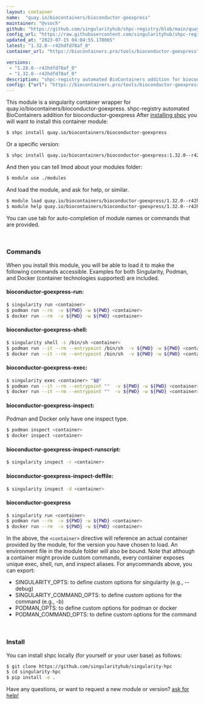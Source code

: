 ```yaml
---
layout: container
name:  "quay.io/biocontainers/bioconductor-goexpress"
maintainer: "@vsoch"
github: "https://github.com/singularityhub/shpc-registry/blob/main/quay.io/biocontainers/bioconductor-goexpress/container.yaml"
config_url: "https://raw.githubusercontent.com/singularityhub/shpc-registry/main/quay.io/biocontainers/bioconductor-goexpress/container.yaml"
updated_at: "2023-07-15 04:04:55.178065"
latest: "1.32.0--r42hdfd78af_0"
container_url: "https://biocontainers.pro/tools/bioconductor-goexpress"

versions:
 - "1.28.0--r41hdfd78af_0"
 - "1.32.0--r42hdfd78af_0"
description: "shpc-registry automated BioContainers addition for bioconductor-goexpress"
config: {"url": "https://biocontainers.pro/tools/bioconductor-goexpress", "maintainer": "@vsoch", "description": "shpc-registry automated BioContainers addition for bioconductor-goexpress", "latest": {"1.32.0--r42hdfd78af_0": "sha256:c74b6da3a06a7e9e27046adbfbc042129f2bf2f34badd262e5e2a5966aa3e0d4"}, "tags": {"1.28.0--r41hdfd78af_0": "sha256:28af0a8a9c87e34f0cb591aad3f2ae8b5631d86eeb044e386a277dc12bee06e4", "1.32.0--r42hdfd78af_0": "sha256:c74b6da3a06a7e9e27046adbfbc042129f2bf2f34badd262e5e2a5966aa3e0d4"}, "docker": "quay.io/biocontainers/bioconductor-goexpress"}
---
```


This module is a singularity container wrapper for quay.io/biocontainers/bioconductor-goexpress.
shpc-registry automated BioContainers addition for bioconductor-goexpress
After [installing shpc](#install) you will want to install this container module:


```bash
$ shpc install quay.io/biocontainers/bioconductor-goexpress
```

Or a specific version:

```bash
$ shpc install quay.io/biocontainers/bioconductor-goexpress:1.32.0--r42hdfd78af_0
```

And then you can tell lmod about your modules folder:

```bash
$ module use ./modules
```

And load the module, and ask for help, or similar.

```bash
$ module load quay.io/biocontainers/bioconductor-goexpress/1.32.0--r42hdfd78af_0
$ module help quay.io/biocontainers/bioconductor-goexpress/1.32.0--r42hdfd78af_0
```

You can use tab for auto-completion of module names or commands that are provided.

<br>

### Commands

When you install this module, you will be able to load it to make the following commands accessible.
Examples for both Singularity, Podman, and Docker (container technologies supported) are included.

#### bioconductor-goexpress-run:

```bash
$ singularity run <container>
$ podman run --rm  -v ${PWD} -w ${PWD} <container>
$ docker run --rm  -v ${PWD} -w ${PWD} <container>
```

#### bioconductor-goexpress-shell:

```bash
$ singularity shell -s /bin/sh <container>
$ podman run --it --rm --entrypoint /bin/sh  -v ${PWD} -w ${PWD} <container>
$ docker run --it --rm --entrypoint /bin/sh  -v ${PWD} -w ${PWD} <container>
```

#### bioconductor-goexpress-exec:

```bash
$ singularity exec <container> "$@"
$ podman run --it --rm --entrypoint ""  -v ${PWD} -w ${PWD} <container> "$@"
$ docker run --it --rm --entrypoint ""  -v ${PWD} -w ${PWD} <container> "$@"
```

#### bioconductor-goexpress-inspect:

Podman and Docker only have one inspect type.

```bash
$ podman inspect <container>
$ docker inspect <container>
```

#### bioconductor-goexpress-inspect-runscript:

```bash
$ singularity inspect -r <container>
```

#### bioconductor-goexpress-inspect-deffile:

```bash
$ singularity inspect -d <container>
```



#### bioconductor-goexpress

```bash
$ singularity run <container>
$ podman run --rm  -v ${PWD} -w ${PWD} <container>
$ docker run --rm  -v ${PWD} -w ${PWD} <container>
```


In the above, the `<container>` directive will reference an actual container provided
by the module, for the version you have chosen to load. An environment file in the
module folder will also be bound. Note that although a container
might provide custom commands, every container exposes unique exec, shell, run, and
inspect aliases. For anycommands above, you can export:

 - SINGULARITY_OPTS: to define custom options for singularity (e.g., --debug)
 - SINGULARITY_COMMAND_OPTS: to define custom options for the command (e.g., -b)
 - PODMAN_OPTS: to define custom options for podman or docker
 - PODMAN_COMMAND_OPTS: to define custom options for the command

<br>

### Install

You can install shpc locally (for yourself or your user base) as follows:

```bash
$ git clone https://github.com/singularityhub/singularity-hpc
$ cd singularity-hpc
$ pip install -e .
```

Have any questions, or want to request a new module or version? [ask for help!](https://github.com/singularityhub/singularity-hpc/issues)
